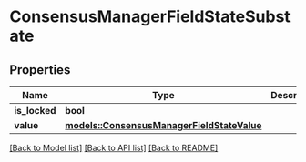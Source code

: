 # ConsensusManagerFieldStateSubstate

## Properties

Name | Type | Description | Notes
------------ | ------------- | ------------- | -------------
**is_locked** | **bool** |  | 
**value** | [**models::ConsensusManagerFieldStateValue**](ConsensusManagerFieldStateValue.md) |  | 

[[Back to Model list]](../README.md#documentation-for-models) [[Back to API list]](../README.md#documentation-for-api-endpoints) [[Back to README]](../README.md)


